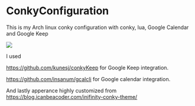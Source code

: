 # ConkyConfiguration
This is my Arch linux conky configuration with conky, lua, Google Calendar and Google Keep


<img src="https://s19.postimg.org/40ydqr0pv/Screenshot_2017-08-17_11-38-53.png" />

I used

https://github.com/kunesj/conkyKeep for Google Keep integration.

https://github.com/insanum/gcalcli for Google calendar integration.

And lastly apperance highly customized from https://blog.icanbeacoder.com/inifinity-conky-theme/ 
